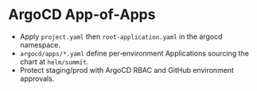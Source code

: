 # ArgoCD App‑of‑Apps
- Apply `project.yaml` then `root-application.yaml` in the argocd namespace.
- `argocd/apps/*.yaml` define per‑environment Applications sourcing the chart at `helm/summit`.
- Protect staging/prod with ArgoCD RBAC and GitHub environment approvals.
